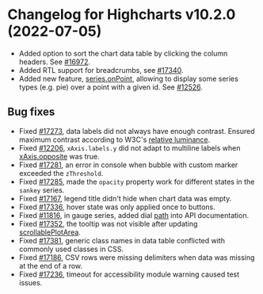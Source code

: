 # Changelog for Highcharts v10.2.0 (2022-07-05)

- Added option to sort the chart data table by clicking the column headers. See [#16972](https://github.com/highcharts/highcharts/issues/16972).
- Added RTL support for breadcrumbs, see [#17340](https://github.com/highcharts/highcharts/issues/17340).
- Added new feature, [series.onPoint](https://api.highcharts.com/highcharts/series.line.onPoint), allowing to display some series types (e.g. pie) over a point with a given id. See [#12526](https://github.com/highcharts/highcharts/issues/12526).

## Bug fixes
- Fixed [#17273](https://github.com/highcharts/highcharts/issues/17273), data labels did not always have enough contrast. Ensured maximum contrast according to W3C's [relative luminance](https://www.w3.org/WAI/GL/wiki/Relative_luminance).
- Fixed [#12206](https://github.com/highcharts/highcharts/issues/12206), `xAxis.labels.y` did not adapt to multiline labels when [xAxis.opposite](https://api.highcharts.com/highcharts/xAxis.opposite) was true.
- Fixed [#17281](https://github.com/highcharts/highcharts/issues/17281), an error in console when bubble with custom marker exceeded the `zThreshold`.
- Fixed [#17285](https://github.com/highcharts/highcharts/issues/17285), made the `opacity` property work for different states in the `sankey` series.
- Fixed [#17167](https://github.com/highcharts/highcharts/issues/17167), legend title didn't hide when chart data was empty.
- Fixed [#17336](https://github.com/highcharts/highcharts/issues/17336), hover state was only applied once to buttons.
- Fixed [#11816](https://github.com/highcharts/highcharts/issues/11816), in gauge series, added dial [path](https://api.highcharts.com/highcharts/series.map.data.path) into API documentation.
- Fixed [#17352](https://github.com/highcharts/highcharts/issues/17352), the tooltip was not visible after updating [scrollablePlotArea](https://api.highcharts.com/highcharts/chart.scrollablePlotArea).
- Fixed [#17381](https://github.com/highcharts/highcharts/issues/17381), generic class names in data table conflicted with commonly used classes in CSS.
- Fixed [#17186](https://github.com/highcharts/highcharts/issues/17186), CSV rows were missing delimiters when data was missing at the end of a row.
- Fixed [#17236](https://github.com/highcharts/highcharts/issues/17236), timeout for accessibility module warning caused test issues.
